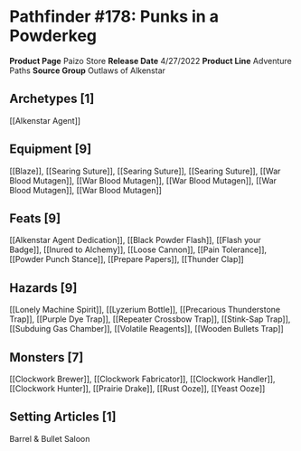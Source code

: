 ﻿---
id: '119'
name: Pathfinder 178. Punks in a Powderkeg
rarity: Common
source: null
trait: null
type: Source

---
# Pathfinder #178: Punks in a Powderkeg

**Product Page** Paizo Store
**Release Date** 4/27/2022
**Product Line** Adventure Paths
**Source Group** Outlaws of Alkenstar

## Archetypes [1]

[[Alkenstar Agent]]

## Equipment [9]

[[Blaze]], [[Searing Suture]], [[Searing Suture]], [[Searing Suture]], [[War Blood Mutagen]], [[War Blood Mutagen]], [[War Blood Mutagen]], [[War Blood Mutagen]], [[War Blood Mutagen]]

## Feats [9]

[[Alkenstar Agent Dedication]], [[Black Powder Flash]], [[Flash your Badge]], [[Inured to Alchemy]], [[Loose Cannon]], [[Pain Tolerance]], [[Powder Punch Stance]], [[Prepare Papers]], [[Thunder Clap]]

## Hazards [9]

[[Lonely Machine Spirit]], [[Lyzerium Bottle]], [[Precarious Thunderstone Trap]], [[Purple Dye Trap]], [[Repeater Crossbow Trap]], [[Stink-Sap Trap]], [[Subduing Gas Chamber]], [[Volatile Reagents]], [[Wooden Bullets Trap]]

## Monsters [7]

[[Clockwork Brewer]], [[Clockwork Fabricator]], [[Clockwork Handler]], [[Clockwork Hunter]], [[Prairie Drake]], [[Rust Ooze]], [[Yeast Ooze]]

## Setting Articles [1]

Barrel & Bullet Saloon